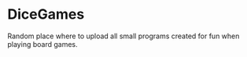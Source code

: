# DiceGames
Random place where to upload all small programs created for fun when playing board games.
